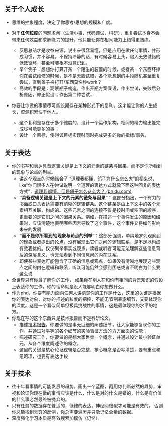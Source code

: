 ## 关于个人成长

- 思维的抽象程度，决定了你思考/思想的规模和广度。
- 对于**任何粒度**的问题求解（生活小事，代码调试，科研），重复尝试本身不会带来任何效益和求解能力的提升，他只能让你在相同能力上错得更熟练。

  - 反思总结才是收益来源，说出来很容易懂，但是应用在做任何事情，并形成习惯，并不容易。不保持冷静的话，有时候容易上头，陷入无效试错的低效循环，甚至可能根本没意识到。
  - 举个例子：想想你打算开某一个陌生的装置的时候，或者某一个东西坏掉你在尝试维修的时候，是不是无脑试错，各个能想到的手段随机甚至重复尝试，直到盖子被打开/东西莫名秒work？
  - 高效的手段是：观察瓶子构造，作出开瓶方案假设，作出尝试，失败后分析原因，修正假设；作出第二种尝试…

- 你要让你做的事情尽可能长期存在某种形式下的复利，这才能让你的人生成长，资源积累快于他人。
  - 这个复利是存在于多个维度的，设计一个运作架构，相同的精力输出能完成尽可能更多的事；
  - 设计一个目标，使得该目标实现时同时完成更多的你的指标/事务。

## 关于表达

- 你的书写和表达具备逻辑关键是上下文的元素的链条与因果，而不是你所看到的现象与论点的列举。
  - 讲这个观点的时候结合了 “道理我都懂，鸽子为什么怎么大”的梗来说，like“你们很多人在尝试说明一个道理的表达方式就像下面这种回复的表达方式”，[道理我都懂，但是鸽子怎么这么大？ (baidu.com)](https://baijiahao.baidu.com/s?id=1603732641270704590&wfr=spider&for=pc)
  - **“具备逻辑关键是上下文的元素的链条与因果”**：这部分指出，一个有力的书面或口头表达需要有清晰的逻辑链条。这个链条是由上下文中的各个元素相互关联、构成的。这些元素之间的连接不仅是按时间或空间的顺序，更重要的是它们之间的因果关系。例如，在描述一个事件发生的原因和结果时，应该清楚地表明哪些因素导致了这个事件，这个事件又将如何影响未来的发展
  - **“而不是你所看到的现象与论点的列举”**：这部分强调，单纯地罗列观察到的现象或者提出的论点，没有展现出它们之间的逻辑联系，是不足以构成有效表达的。仅仅列举事实或观点，读者或听者可能无法理解这些信息背后的深层含义，也无法看到不同信息间的内在联系。
  - 即便某些表达可能包含了正确的信息或观点，如果没有清晰地展现这些观点之间的内在逻辑和联系，听众可能仍然会感到困惑或者不明白为什么要这么说
- 全世界只有你最了解你的工作， 如果你在别人在和你有相同的背景知识的假设上表达你的工作，你的宿命就是没人能够明白你想做什么。
- 作为phd，你要有能力面向任何人讲清楚你的工作是什么，这里的关键是根据你的表达对象，对你的描述的粒度的把控，不能无节制暴露细节，又要体现你的深度。这是一个看似简单但极具挑战性的事情，这是最体现你的水平的地方。
- 你现在写的这个东西只是技术报告而不是科研论文。
  - 描述[技术报告](https://www.zhihu.com/search?q=技术报告&search_source=Entity&hybrid_search_source=Entity&hybrid_search_extra={"sourceType"%3A"answer"%2C"sourceId"%3A3274747155})，你要做的是事无巨细的阐述细节，让大家能够复现你的工作，并通过对平等的各个细节的实验验证方法的方方面面的性能；
  - 描述研究工作，你要做的是想大家售卖一个概念，并通过设计最小验证单元，从各个维度阐述你的概念。
  - 这里的关键是核心论证逻辑是否完整，核心概念是否写清楚，要有重点和忽略项，也要有表达手段

## 关于技术

- 往十年看事情的可能发展的趋势，画出一个蓝图，再用你判断必然的趋势，审视和论证你现在做的事情应该是什么，什么是对的什么是错的，什么是有价值的什么事必然最终被抛弃的。
- 只有任务的数据存在普适的，低维的表达，神经网络似才可能是有效的， 否则你总能找到无穷的反例，你总需要遍历并只能记忆全量的数据。
- 深度强化学习本质是高效搜索加模仿（记忆）。
